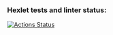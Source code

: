### Hexlet tests and linter status:
[![Actions Status](https://github.com/tamara250/data-analytics-project-92/workflows/hexlet-check/badge.svg)](https://github.com/tamara250/data-analytics-project-92/actions)